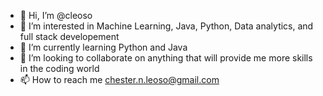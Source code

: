- 👋 Hi, I’m @cleoso
- 👀 I’m interested in Machine Learning, Java, Python, Data analytics, and full stack developement
- 🌱 I’m currently learning Python and Java
- 💞️ I’m looking to collaborate on anything that will provide me more skills in the coding world
- 📫 How to reach me chester.n.leoso@gmail.com
